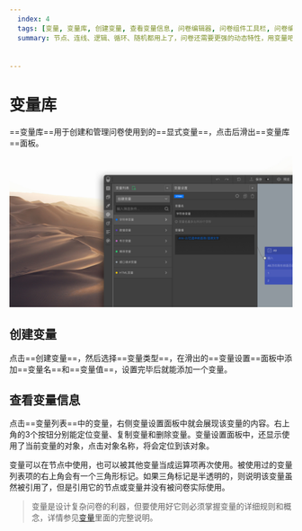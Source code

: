 ```yaml
---
  index: 4
  tags: [变量, 变量库, 创建变量, 查看变量信息, 问卷编辑器, 问卷组件工具栏, 问卷编辑器操作界面]
  summary: 节点、连线、逻辑、循环、随机都用上了，问卷还需要更强的动态特性，用变量吧！


---
```







# 变量库

==变量库==用于创建和管理问卷使用到的==显式变量==，点击后滑出==变量库==面板。

<img src='../assets/03components/04variable/custom-variables-cn.jpg'>

## 创建变量

点击==创建变量==，然后选择==变量类型==，在滑出的==变量设置==面板中添加==变量名==和==变量值==，设置完毕后就能添加一个变量。

## 查看变量信息

点击==变量列表==中的变量，右侧变量设置面板中就会展现该变量的内容。右上角的3个按钮分别能定位变量、复制变量和删除变量。变量设置面板中，还显示使用了当前变量的对象，点击对象名称，将会定位到该对象。

变量可以在节点中使用，也可以被其他变量当成运算项再次使用。被使用过的变量列表项的右上角会有一个三角形标记。如果三角标记是半透明的，则说明该变量虽然被引用了，但是引用它的节点或变量并没有被问卷实际使用。

> 变量是设计复杂问卷的利器，但要使用好它则必须掌握变量的详细规则和概念，详情参见[变量](../../16variable/01concept.md)里面的完整说明。